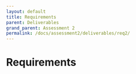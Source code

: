 ```yaml
---
layout: default
title: Requirements
parent: Deliverables
grand_parent: Assessment 2
permalink: /docs/assessment2/deliverables/req2/
---
```


# Requirements